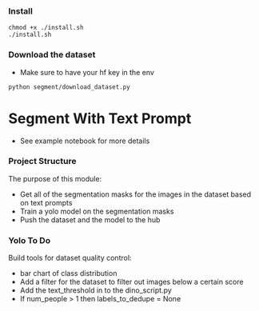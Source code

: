 ### Install
```
chmod +x ./install.sh
./install.sh
```

### Download the dataset 
- Make sure to have your hf key in the env

```
python segment/download_dataset.py
```

### <h1>Segment With Text Prompt</h1>

- See example notebook for more details


### Project Structure ###

The purpose of this module: 
- Get all of the segmentation masks for the images in the dataset based on text prompts 
- Train a yolo model on the segmentation masks 
- Push the dataset and the model to the hub 


### Yolo To Do ###
Build tools for dataset quality control: 
- bar chart of class distribution
- Add a filter for the dataset to filter out images below a certain score 
- Add the text_threshold in to the dino_script.py 
- If num_people > 1 then labels_to_dedupe = None